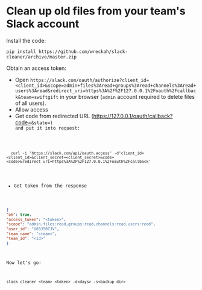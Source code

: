 # Clean up old files from your team's Slack account

Install the code:
```
pip install https://github.com/wreckah/slack-cleaner/archive/master.zip
```

Obtain an access token:
  * Open `https://slack.com/oauth/authorize?client_id=<client_id>&scope=admin+files%3Aread+groups%3Aread+channels%3Aread+users%3Aread&redirect_uri=https%3A%2F%2F127.0.0.1%2Foauth%2Fcallback&team=swiftgift` in your browser (`admin` account required to delete files of all users).
  * Allow access
  * Get code from redirected URL (https://127.0.0.1/oauth/callback?code=<code>&state=) and put it into request:
  ```
    curl -i 'https://slack.com/api/oauth.access' -d'client_id=<client_id>&client_secret=<client_secret>&code=<code>&redirect_uri=https%3A%2F%2F127.0.0.1%2Foauth%2Fcallback'
  ```
  * Get token from the response
  ```json
{
  "ok": true,
  "access_token": "<token>",
  "scope": "admin,files:read,groups:read,channels:read,users:read",
  "user_id": "U03J507JV",
  "team_name": "<team>",
  "team_id": "<id>"
}
  ```

Now let's go:
```
slack_cleaner <team> <token> -d<days> -s<backup_dir>
```

